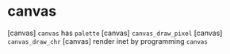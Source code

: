 # canvas

[canvas] `canvas` has `palette`
[canvas] `canvas_draw_pixel`
[canvas] `canvas_draw_chr`
[canvas] render inet by programming `canvas`
